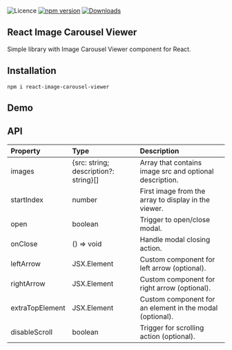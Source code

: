 ![Licence](https://img.shields.io/badge/license-MIT-blue.svg) [![npm version](https://img.shields.io/npm/v/react-image-carousel-viewer.svg?style=flat)](https://www.npmjs.com/package/react-image-carousel-viewer)
[![Downloads](https://img.shields.io/npm/dt/react-image-carousel-viewer.svg)](https://www.npmjs.com/package/react-image-carousel-viewer)

## React Image Carousel Viewer

Simple library with Image Carousel Viewer component for React.

## Installation

```npm i react-image-carousel-viewer```

## Demo

## API

|   Property   |  Type  |    Description    |
| :---         |     :---      |          :--- |
| images   | {src: string; description?: string}[]     | Array that contains image src and optional description.    |
| startIndex     | number       | First image from the array to display in the viewer.   |
| open     | boolean       | Trigger to open/close modal.    |
| onClose    | () => void       | Handle modal closing action.|
| leftArrow     | JSX.Element      | Custom component for left arrow (optional).     |
| rightArrow    | JSX.Element      | Custom component for right arrow (optional).      |
| extraTopElement    | JSX.Element      | Custom component for an element in the modal (optional).     |
| disableScroll    | boolean    | Trigger for scrolling action (optional).     |

